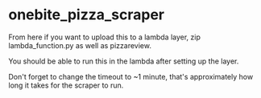 # onebite_pizza_scraper

From here if you want to upload this to a lambda layer, zip lambda_function.py as well as pizzareview. 

You should be able to run this in the lambda after setting up the layer.

Don't forget to change the timeout to ~1 minute, that's approximately how long it takes for the scraper to run.
